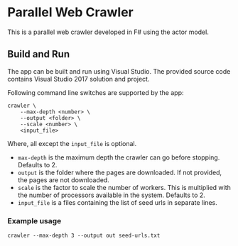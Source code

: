 # Parallel Web Crawler

This is a parallel web crawler developed in F# using the actor model.

## Build and Run

The app can be built and run using Visual Studio. The provided source code contains Visual Studio 2017 solution and project.

Following command line switches are supported by the app:

```
crawler \
    --max-depth <number> \
    --output <folder> \
    --scale <number> \
    <input_file>
```

Where, all except the `input_file` is optional.

* `max-depth` is the maximum depth the crawler can go before stopping. Defaults to 2.
* `output` is the folder where the pages are downloaded. If not provided, the pages are not downloaded.
* `scale` is the factor to scale the number of workers. This is multiplied with the number of processors available in the system. Defaults to 2.
* `input_file` is a files containing the list of seed urls in separate lines.

### Example usage

```
crawler --max-depth 3 --output out seed-urls.txt
```
